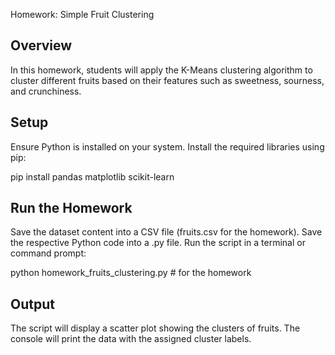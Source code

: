 Homework: Simple Fruit Clustering 

## Overview
In this homework, students will apply the K-Means clustering algorithm to cluster different fruits based on their features such as sweetness, sourness, and crunchiness.

## Setup

Ensure Python is installed on your system.
Install the required libraries using pip:

pip install pandas matplotlib scikit-learn

## Run the Homework

Save the dataset content into a CSV file (fruits.csv for the homework).
Save the respective Python code into a .py file.
Run the script in a terminal or command prompt:

python homework_fruits_clustering.py  # for the homework

## Output

The script will display a scatter plot showing the clusters of fruits.
The console will print the data with the assigned cluster labels.